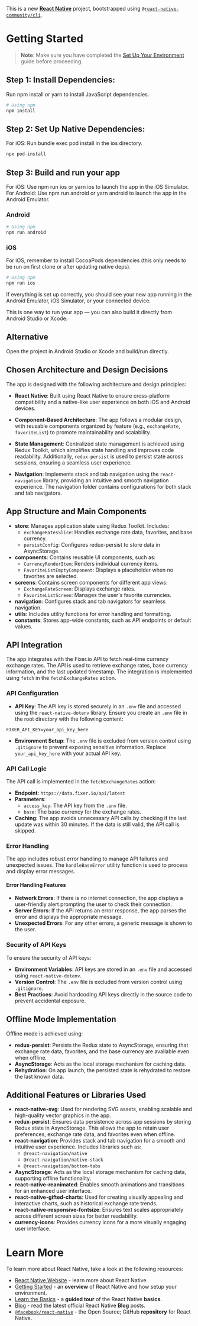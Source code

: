 This is a new [**React Native**](https://reactnative.dev) project, bootstrapped using [`@react-native-community/cli`](https://github.com/react-native-community/cli).

# Getting Started

> **Note**: Make sure you have completed the [Set Up Your Environment](https://reactnative.dev/docs/set-up-your-environment) guide before proceeding.

## Step 1: Install Dependencies:

Run npm install or yarn to install JavaScript dependencies.

```sh
# Using npm
npm install
```

## Step 2: Set Up Native Dependencies:

For iOS: Run bundle exec pod install in the ios directory.

```sh
npx pod-install
```

## Step 3: Build and run your app

For iOS: Use npm run ios or yarn ios to launch the app in the iOS Simulator.
For Android: Use npm run android or yarn android to launch the app in the Android Emulator.

### Android

```sh
# Using npm
npm run android
```

### iOS

For iOS, remember to install CocoaPods dependencies (this only needs to be run on first clone or after updating native deps).


```sh
# Using npm
npm run ios
```

If everything is set up correctly, you should see your new app running in the Android Emulator, iOS Simulator, or your connected device.

This is one way to run your app — you can also build it directly from Android Studio or Xcode.

## Alternative

Open the project in Android Studio or Xcode and build/run directly.


## Chosen Architecture and Design Decisions

The app is designed with the following architecture and design principles:

- **React Native**: Built using React Native to ensure cross-platform compatibility and a native-like user experience on both iOS and Android devices.

- **Component-Based Architecture**: The app follows a modular design, with reusable components organized by feature (e.g., `exchangeRate`, `favoriteList`) to promote maintainability and scalability.

- **State Management**: Centralized state management is achieved using Redux Toolkit, which simplifies state handling and improves code readability. Additionally, `redux-persist` is used to persist state across sessions, ensuring a seamless user experience.

- **Navigation**: Implements stack and tab navigation using the `react-navigation` library, providing an intuitive and smooth navigation experience. The navigation folder contains configurations for both stack and tab navigators.

## App Structure and Main Components

- **store**: Manages application state using Redux Toolkit. Includes:
    - `exchangeRatesSlice`: Handles exchange rate data, favorites, and base currency.
    - `persistConfig`: Configures redux-persist to store data in AsyncStorage.
- **components**: Contains reusable UI components, such as:
    - `CurrencyRenderItem`: Renders individual currency items.
    - `FavoriteListEmptyComponent`: Displays a placeholder when no favorites are selected.
- **screens**: Contains screen components for different app views:
    - `ExchangeRateScreen`: Displays exchange rates.
    - `FavoriteListScreen`: Manages the user's favorite currencies.
- **navigation**: Configures stack and tab navigators for seamless navigation.
- **utils**: Includes utility functions for error handling and formatting.
- **constants**: Stores app-wide constants, such as API endpoints or default values.

## API Integration

The app integrates with the Fixer.io API to fetch real-time currency exchange rates. The API is used to retrieve exchange rates, base currency information, and the last updated timestamp. The integration is implemented using `fetch` in the `fetchExchangeRates` action.

### API Configuration

- **API Key**: The API key is stored securely in an `.env` file and accessed using the `react-native-dotenv` library. Ensure you create an `.env` file in the root directory with the following content:

```env
FIXER_API_KEY=your_api_key_here
```

- **Environment Setup**: The `.env` file is excluded from version control using `.gitignore` to prevent exposing sensitive information. Replace `your_api_key_here` with your actual API key.

### API Call Logic

The API call is implemented in the `fetchExchangeRates` action:

- **Endpoint**: `https://data.fixer.io/api/latest`
- **Parameters**:
    - `access_key`: The API key from the `.env` file.
    - `base`: The base currency for the exchange rates.
- **Caching**: The app avoids unnecessary API calls by checking if the last update was within 30 minutes. If the data is still valid, the API call is skipped.

### Error Handling

The app includes robust error handling to manage API failures and unexpected issues. The `handleBaseError` utility function is used to process and display error messages.

#### Error Handling Features

- **Network Errors**: If there is no internet connection, the app displays a user-friendly alert prompting the user to check their connection.
- **Server Errors**: If the API returns an error response, the app parses the error and displays the appropriate message.
- **Unexpected Errors**: For any other errors, a generic message is shown to the user.

### Security of API Keys

To ensure the security of API keys:

- **Environment Variables**: API keys are stored in an `.env` file and accessed using `react-native-dotenv`.
- **Version Control**: The `.env` file is excluded from version control using `.gitignore`.
- **Best Practices**: Avoid hardcoding API keys directly in the source code to prevent accidental exposure.


## Offline Mode Implementation

Offline mode is achieved using:

- **redux-persist**: Persists the Redux state to AsyncStorage, ensuring that exchange rate data, favorites, and the base currency are available even when offline.
- **AsyncStorage**: Acts as the local storage mechanism for caching data.
- **Rehydration**: On app launch, the persisted state is rehydrated to restore the last known data.


## Additional Features or Libraries Used

- **react-native-svg**: Used for rendering SVG assets, enabling scalable and high-quality vector graphics in the app.
- **redux-persist**: Ensures data persistence across app sessions by storing Redux state in AsyncStorage. This allows the app to retain user preferences, exchange rate data, and favorites even when offline.
- **react-navigation**: Provides stack and tab navigation for a smooth and intuitive user experience. Includes libraries such as:
    - `@react-navigation/native`
    - `@react-navigation/native-stack`
    - `@react-navigation/bottom-tabs`
- **AsyncStorage**: Acts as the local storage mechanism for caching data, supporting offline functionality.
- **react-native-reanimated**: Enables smooth animations and transitions for an enhanced user interface.
- **react-native-gifted-charts**: Used for creating visually appealing and interactive charts, such as historical exchange rate trends.
- **react-native-responsive-fontsize**: Ensures text scales appropriately across different screen sizes for better readability.
- **currency-icons**: Provides currency icons for a more visually engaging user interface.

# Learn More

To learn more about React Native, take a look at the following resources:

- [React Native Website](https://reactnative.dev) - learn more about React Native.
- [Getting Started](https://reactnative.dev/docs/environment-setup) - an **overview** of React Native and how setup your environment.
- [Learn the Basics](https://reactnative.dev/docs/getting-started) - a **guided tour** of the React Native **basics**.
- [Blog](https://reactnative.dev/blog) - read the latest official React Native **Blog** posts.
- [`@facebook/react-native`](https://github.com/facebook/react-native) - the Open Source; GitHub **repository** for React Native.
